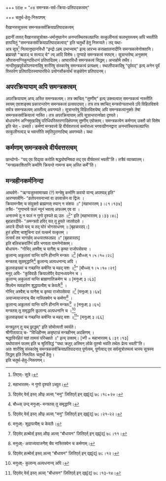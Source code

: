+++
title = "०४ समन्त्रक-सर्व-क्रिया-प्रतिपादकत्वम्"

+++
चतुर्थ-हेतु-निरूपणम्
    
वैखानससूत्रस्य समन्त्रकसर्वक्रियाप्रतिपादकत्वम्
    
इदानीं तावत् वैखानससूत्रोक्त-धर्मानुष्ठानेन अनन्तस्थिरफलप्राप्तिः सत्कुलीनत्वं फलभूयस्त्वम् अपि भवतीति ज्ञापयितुं "समन्त्रकसर्वक्रियाप्रतिपादकत्वाद्" इति चतुर्थो हेतु निरूप्यते। तद् यथा-  
अत्र सूत्र[^६२०] नित्यानुष्ठानविधौ "इन्द्रो ऽहम् उभाभ्याम्" इत्य् आरभ्य करप्रक्षालनादीनि समन्त्रकत्वेनोक्तानि। ब्रह्मयज्ञे "ऋतञ् च सत्यञ् चे" त्य् आदि विशेषः। पुण्याहे समन्त्रकत्वं स्पष्टम्। सूत्रान्तरेष्व् अनुक्तम् औपासनाग्निकुण्दविधानं प्रतिपादितम्। आघारविधौ समन्त्रकत्वं सिद्धम्। अन्तहोमे तथैव। नान्दीमुखपूर्वकोपनयनादिषु शारीरेषु संस्कारेषु समन्त्रकत्वं प्रत्यक्षम्। स्थालीपाकादिषु "पूर्ववद्" इत्य् अनेन पूर्वं विस्तरेण प्रतिपादितस्याघारविधेः प्रयोगसौकर्यार्थं सङ्क्षेपेण प्रतिपादनम्।  
    
## अपरक्रियायाम् अपि समन्त्रकत्वम्
    
अपरक्रियायाम् अप्य् अस्ति समन्त्रकत्वम्। तत्र क्वचित् "तूष्णीम्" इत्य् उक्त्वत्वात् समन्त्रकत्वं नास्तीति स्वयम् एवाशङ्क्य प्रकारान्तरेण समन्त्रकत्वं प्रत्यपादयत्। तत्र तत्र क्वचित् मन्त्रयोग्यताभावे ऽपि विहितविशये सर्वत्र समन्त्रकत्वम् अस्तीत्य् अवगम्यते। सूत्रान्तरेषु विहितविशयेष्व् अपि समन्त्रकत्वानुक्तेः तेषां समन्त्रकसर्वक्रियात्वं नास्ति। तत्र अपरक्रियायाम् अपि सूत्रान्तरानपेक्षा दृश्यते।  
बोधायनेन अग्निमुखादिषु परिधिपरिस्तरणादिक्षेपणम् तूष्णीम् एवोक्तम्। समन्त्रकत्वेन कर्मणाम् उक्तौ को विशेष इति चेत् - उच्यते। कर्मणां मन्त्रवत्त्वे हि वीर्यवत्तरत्वं कर्माराध्य भगवत्प्रीणनद्वारा अनन्तस्थिरफलप्राप्तिः सत्कुलीनत्वञ् च भवन्तीति स्मृतिपुराणादिष्व् अवगम्यते। यथा  
    
## कर्मणाम् समन्त्रकत्वे वीर्यवत्तरत्वम्
    
छान्दोग्ये- "यद् एव विद्यया करोति श्रद्धयोपनिषदा तद् एव वीर्यवत्तरं भवती"ति। तत्रैवं व्याख्यातम्। "मन्त्रप्रकाशितानि कर्माणि क्रियन्ते नामन्त्र कम् अस्ति कर्मे"ति।  
    

[^६२०]: लिएस्- सूत्रे।   


## मन्त्रहीनकर्मनिन्दा
    
आथर्वणे- "ऋग्यजुस्सामाख्या (?) मन्त्रेषु कर्माणि कवयो यान्य् अपश्यन्न् इति"  
आरण्यपर्वणि- "व्रतोपनयनाभ्यां वा उपवासेन वा द्विजः ।  
क्रियामन्त्रैश् च संयुक्तो ब्राह्मणस् स्यान् न संशयः ॥" [महाभारतम् ३।८१।१३४]  
तत्रैव- "गुणाभावे फलं न्यूनं भवत्य् अफलम् एव वा ।  
अनारम्भे तु न फलं न गुणो दृश्यते ह्य् उतः ॥[^६२१]" इति [महाभारतम् ३।३३।४८]  
बृहन्नारदीये- "अमन्त्रतो हविर् यत् तु हूयते जातवेदसे ।  
अपात्रे दीयते यच् च तद् घोरं भोगसाधनम् ॥ [बृहन्नारदप्।]  
हुतं हविश् चाशुचिना दत्तं यत्कर्म यत्कृतम् ।  
तत्सर्वं तव भागार्हम् अधःपातफलप्रद ॥" [बृहन्नारदप्]  
इति बलिचक्रवर्तिनं प्रति भगवता वामनेनोक्तम्।  
बोधायन- "गोभिर् अश्वैश् च यानैश् च कृष्या राजोपसेवया ।  
कुलान्य् अकुलतां यान्ति यानि हीनानि मन्त्रतः ॥[^६२२] [बौध्ध्स् १।५।१०।२८]  
मन्त्रतस् सुसमृद्धानि[^६२३] कुलान्य् अल्पधनान्य् अपि ।  
कुलसङ्ख्यां च गच्छन्ति कर्षन्ति च महद् यशः ॥[^६२४]" [बौध्ध्स् १।५।१०।२९]  
मनुर् अपि- "कुविवाहैः क्रियालोपैर् वेदानध्ययनेन च ।  
कुलान्य् अकुलतां यान्ति ब्राह्मणातिक्रमेण च ॥ [मनुध्श् ३।६३]  
शिल्पेन व्यवहारेण शुद्धापत्यैश् च केवलैः[^६२५] ।  
गोभिर् अश्वैश् च यानैश् च कृष्या राजोपसेवया ॥[^६२६] [मनुध्श् ३।६४]  
अयाज्ययाजनाच् चैव नास्तिक्येन च कर्मणा[^६२७] ।  
कुलान्य् अकुलतां यान्ति यानि हीनानि मन्त्रतः[^६२८] ॥ [मनुध्श् ३।६५]  
मन्त्रतस् तु समृद्धानि कुलान्य् अल्पधनानि च ।[^६२९]  
कुलसङ्ख्यां च गच्छन्ति कर्षन्ति च महद् यशः ॥[^६३०]" [मनुध्श् ३।६६]  
    

[^६२१]: महाभारतम्- न गुणो दृश्यते ऽच्युत।  
[^६२२]: दिएसेर् वेर्स् इस्त् औछ् अल्स् "मनु" ज़ितिएर्त् इन् द्ह्न्[द्] ७८।१८+२०।  
[^६२३]: बौध्ध्स् उन्द् मनुध्श्- मन्त्रतस् तु समृद्धानि।  
[^६२४]: दिएसेर् वेर्स् इस्त् औछ् अल्स् "मनु" ज़ितिएर्त् इन् द्ह्न्[द्] ७८।२१-२२।  
[^६२५]: मनुध्श्- शूद्रापत्यैश् च केवलैः।  
[^६२६]: दिएसेर् हल्ब्वेर्स् इस्त् औछ् अल्स् "बौधायन" ज़ितिएर्त् इन् द्ह्न्[द्] ७८।११।  
[^६२७]: मनुध्श्- अयाज्ययाजनैश् चैव नास्तिक्येन च कर्मणाम्।  
[^६२८]: दिएसेर् हल्ब्वेर्स् इस्त् अल्स् "बौधायन" ज़ितिएर्त् इन् द्ह्न्[द्] ७८।१२।  
[^६२९]: मनुध्श्- कुलान्य् अल्पधनान्य् अपि।  
[^६३०]: दिएसेर् वेर्स् इस्त् अल्स् "बौधायन" ज़ितिएर्त् इन् द्ह्न्[द्] ७८।१३-१४।   


मन्त्रपूतन् तु यच् छ्राद्धम्" इति सोमोत्पत्तौ स्मर्यते।  
श्रीगीतायाञ् च- "विधिहीनम् असृष्टान्नं मन्त्रहीनम् अदक्षिणम् ।  
श्रद्धाविरहितं यज्ञं तामसं परिचक्षते ॥" इत्य् उक्तम्। [भ्गी = महाभारतम् ६।३९।१३]  
यथोपासनं फलम् इति च श्रुतिसिद्धं "यथा क्रतुर् अस्मिन् लोके पुरुषो भवति तथेतः प्रेत्य भवती"ति।  
अतः शारीरेषु संस्कारेषु समन्त्रकसर्वक्रियाप्रतिपादनात् पूर्णत्वम्, पूर्णत्वाद् एव सर्वसूत्रोत्तमत्वं चास्य सूत्रस्य सिद्धम् इति निरूपितः चतुर्थो हेतुः।  
इति चतुर्थ-हेतु-निरूपणम्।
